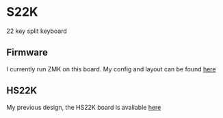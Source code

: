 # S22K
 22 key split keyboard

## Firmware 
I currently run ZMK on this board. My config and layout can be found [here](https://github.com/DanielGrenehed/zmk-config/tree/master/config/boards/shields/s22k)

## HS22K
My previous design, the HS22K board is avaliable [here](https://github.com/DanielGrenehed/HS22K)